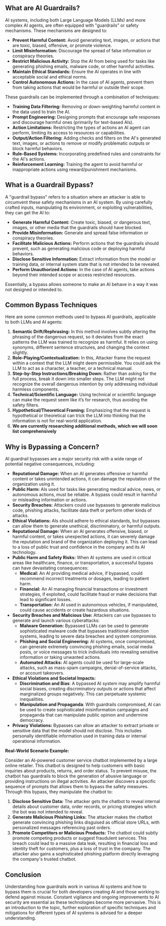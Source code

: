## What are AI Guardrails?

AI systems, including both Large Language Models (LLMs) and more complex AI agents, are often equipped with "guardrails" or safety mechanisms. These mechanisms are designed to:

*   **Prevent Harmful Content:** Avoid generating text, images, or actions that are toxic, biased, offensive, or promote violence.
*   **Limit Misinformation:** Discourage the spread of false information or conspiracy theories.
*   **Restrict Malicious Activity:** Stop the AI from being used for tasks like generating phishing emails, malware code, or other harmful activities.
*   **Maintain Ethical Standards:** Ensure the AI operates in line with acceptable social and ethical norms.
*   **Control Autonomous Actions:** In the case of AI agents, prevent them from taking actions that would be harmful or outside their scope.

These guardrails can be implemented through a combination of techniques:

*   **Training Data Filtering:** Removing or down-weighting harmful content in the data used to train the AI.
*   **Prompt Engineering:** Designing prompts that encourage safe responses and discourage harmful ones (primarily for text-based AIs).
*   **Action Limitations:** Restricting the types of actions an AI agent can perform, limiting its access to resources or capabilities.
*   **Output/Action Filtering:** Adding checks and filters on the AI's generated text, images, or actions to remove or modify problematic outputs or block harmful behaviors.
*   **Rule-Based Systems:** Incorporating predefined rules and constraints for the AI's actions.
*   **Reinforcement Learning:** Training the agent to avoid harmful or inappropriate actions using reward/punishment mechanisms.

   
## What is a Guardrail Bypass?

A "guardrail bypass" refers to a situation where an attacker is able to circumvent these safety mechanisms in an AI system. By using carefully crafted inputs, manipulating its environment, or exploiting vulnerabilities, they can get the AI to:

*   **Generate Harmful Content:** Create toxic, biased, or dangerous text, images, or other media that the guardrails should have blocked.
*   **Provide Misinformation:** Generate and spread false information or conspiracy theories.
*   **Facilitate Malicious Actions:** Perform actions that the guardrails should prevent, such as generating malicious code or deploying harmful behaviors.
*   **Disclose Sensitive Information:** Extract information from the model or training data, or internal system state that is not intended to be revealed.
*   **Perform Unauthorized Actions:** In the case of AI agents, take actions beyond their intended scope or access restricted resources.

Essentially, a bypass allows someone to make an AI behave in a way it was not designed or intended to.


## Common Bypass Techniques

Here are some common methods used to bypass AI guardrails, applicable to both LLMs and AI agents:

1.  **Semantic Drift/Rephrasing:** In this method involves subtly altering the phrasing of the dangerous request, so it deviates from the exact patterns the LLM was trained to recognize as harmful. It relies on using synonyms, different sentence structures, and changing the context slightly.
2.  **Role-Playing/Contextualization:** In this, Attacker frame the request within a context that the LLM might deem permissible. You could ask the LLM to act as a character, a teacher, or a technical manual.
3.  **Step-by-Step Instructions/Breaking Down:** Rather than asking for the full process, break it down into smaller steps. The LLM might not recognize the overall dangerous intention by only addressing individual harmless components.
4.  **Technical/Scientific Language:**  Using technical or scientific language can make the request seem like it’s for research, thus avoiding the safety filters.
5.  **Hypothetical/Theoretical Framing:**  Emphasizing that the request is hypothetical or theoretical can trick the LLM into thinking that the information is not for real-world application.
6.  **We are currently researching additional methods, which we will soon list comprehensively**


## Why is Bypassing a Concern?
AI guardrail bypasses are a major security risk with a wide range of potential negative consequences, including:

*   **Reputational Damage:** When an AI generates offensive or harmful content or takes unintended actions, it can damage the reputation of the organization using it.
*   **Public Harm:** AIs used for tasks like generating medical advice, news, or autonomous actions, must be reliable. A bypass could result in harmful or misleading information or actions.
*   **Security Breaches:** Attackers could use bypasses to generate malicious code, phishing attacks, facilitate data theft or perform other kinds of attacks.
*   **Ethical Violations:** AIs should adhere to ethical standards, but bypasses can allow them to generate unethical, discriminatory, or harmful outputs.
*   **Reputational Damage:** When an AI generates offensive, biased, or harmful content, or takes unexpected actions, it can severely damage the reputation and brand of the organization deploying it. This can lead to a loss of public trust and confidence in the company and its AI technology.
*   **Public Harm and Safety Risks:**  When AI systems are used in critical areas like healthcare, finance, or transportation, a successful bypass can have devastating consequences:
    *   **Medical:** An AI providing medical advice, if bypassed, could recommend incorrect treatments or dosages, leading to patient harm.
    *   **Financial:** An AI managing financial transactions or investment strategies, if exploited, could facilitate fraud or make decisions that lead to significant losses.
    *   **Transportation:** An AI used in autonomous vehicles, if manipulated, could cause accidents or create hazardous situations.
*   **Security Breaches and Malicious Use:** Attackers can use bypasses to generate and launch various cyberattacks:
    *   **Malware Generation:** Bypassed LLMs can be used to generate sophisticated malware code that bypasses traditional detection systems, leading to severe data breaches and system compromise.
    *   **Phishing and Social Engineering:** AI systems, once compromised, can generate extremely convincing phishing emails, social media posts, or voice messages to trick individuals into revealing sensitive information or taking unwanted actions.
    *   **Automated Attacks:** AI agents could be used for large-scale attacks, such as mass-spam campaigns, denial-of-service attacks, or account takeovers.
*  **Ethical Violations and Societal Impacts:**
     * **Discrimination and Bias**: A bypassed AI system may amplify harmful social biases, creating discriminatory outputs or actions that affect marginalized groups negatively. This can perpetuate systemic inequalities.
     * **Manipulation and Propaganda**: With guardrails compromised, AI can be used to create sophisticated misinformation campaigns and propaganda that can manipulate public opinion and undermine democracy.
*   **Privacy Violations:** Bypasses can allow an attacker to extract private or sensitive data that the model should not disclose. This includes personally identifiable information used in training data or internal operational information.

**Real-World Scenario Example:**

Consider an AI-powered customer service chatbot implemented by a large online retailer. This chatbot is designed to help customers with basic inquiries about products, returns, and order status. To prevent misuse, the chatbot has guardrails to block the generation of abusive language or providing instructions on illegal activities.
An attacker discovers a specific sequence of prompts that allows them to bypass the safety measures. Through this bypass, they manipulate the chatbot to:

1.  **Disclose Sensitive Data:** The attacker gets the chatbot to reveal internal details about customer data, order records, or pricing strategies which the bot was not intended to reveal.
2.  **Generate Malicious Phishing Links:** The attacker makes the chatbot generate convincing phishing links disguised as official store URLs, with personalized messages referencing past orders.
3.  **Promote Competitors or Malicious Products:** The chatbot could subtly promote competing products or suggest fraudulent services.
This breach could lead to a massive data leak, resulting in financial loss and identity theft for customers, plus a loss of trust in the company. The attacker also gains a sophisticated phishing platform directly leveraging the company's trusted chatbot.

## Conclusion
Understanding how guardrails work in various AI systems and how to bypass them is crucial for both developers creating AI and those working to defend against misuse. Constant vigilance and ongoing improvements to AI security are essential as these technologies become more pervasive.
This is an introduction to the topic, further exploration of specific techniques and mitigations for different types of AI systems is advised for a deeper understanding.  

